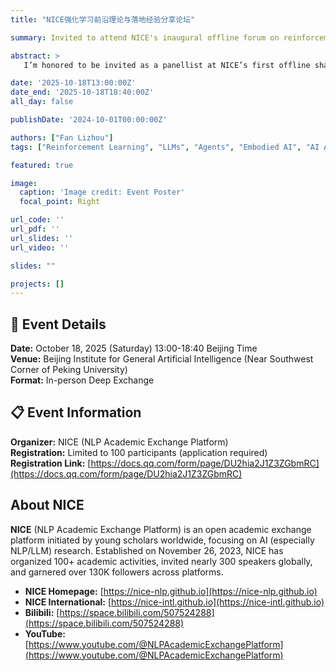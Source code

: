 ```yaml
---
title: "NICE强化学习前沿理论与落地经验分享论坛"

summary: Invited to attend NICE's inaugural offline forum on reinforcement learning frontiers, sharing insights on scalable agentic RL approaches.

abstract: >
   I’m honored to be invited as a panellist at NICE’s first offline sharing forum focused on reinforcement learning frontiers. This event brings together leading researchers and practitioners in RL, LLMs, Agents, and embodied AI to explore the integration of theory, frameworks, and real-world applications. As a speaker from The Chinese University of Hong Kong, I will share insights on scalable agentic RL approaches and contribute to discussions on LLM-oriented reinforcement learning and trustworthy Vision-Language-Action frameworks. The forum will feature distinguished speakers from top institutions including Tsinghua, Peking University, CAS, and leading tech companies.Reinforcement Learning Frontier Theory and Deployment Experience Forum

date: '2025-10-18T13:00:00Z'
date_end: '2025-10-18T18:40:00Z'
all_day: false

publishDate: '2024-10-01T00:00:00Z'

authors: ["Fan Lizhou"]
tags: ["Reinforcement Learning", "LLMs", "Agents", "Embodied AI", "AI Applications", "NICE", "Academic Forum"]

featured: true

image:
  caption: 'Image credit: Event Poster'
  focal_point: Right

url_code: ''
url_pdf: ''
url_slides: ''
url_video: ''

slides: ""

projects: []
---
```


## 📅 Event Details

**Date:** October 18, 2025 (Saturday) 13:00-18:40 Beijing Time  
**Venue:** Beijing Institute for General Artificial Intelligence (Near Southwest Corner of Peking University)  
**Format:** In-person Deep Exchange


## 📋 Event Information

**Organizer:** NICE (NLP Academic Exchange Platform)  
**Registration:** Limited to 100 participants (application required)  
**Registration Link:** [https://docs.qq.com/form/page/DU2hia2J1Z3ZGbmRC](https://docs.qq.com/form/page/DU2hia2J1Z3ZGbmRC)

## About NICE

**NICE** (NLP Academic Exchange Platform) is an open academic exchange platform initiated by young scholars worldwide, focusing on AI (especially NLP/LLM) research. Established on November 26, 2023, NICE has organized 100+ academic activities, invited nearly 300 speakers globally, and garnered over 130K followers across platforms.

- **NICE Homepage:** [https://nice-nlp.github.io](https://nice-nlp.github.io)
- **NICE International:** [https://nice-intl.github.io](https://nice-intl.github.io)
- **Bilibili:** [https://space.bilibili.com/507524288](https://space.bilibili.com/507524288)
- **YouTube:** [https://www.youtube.com/@NLPAcademicExchangePlatform](https://www.youtube.com/@NLPAcademicExchangePlatform)